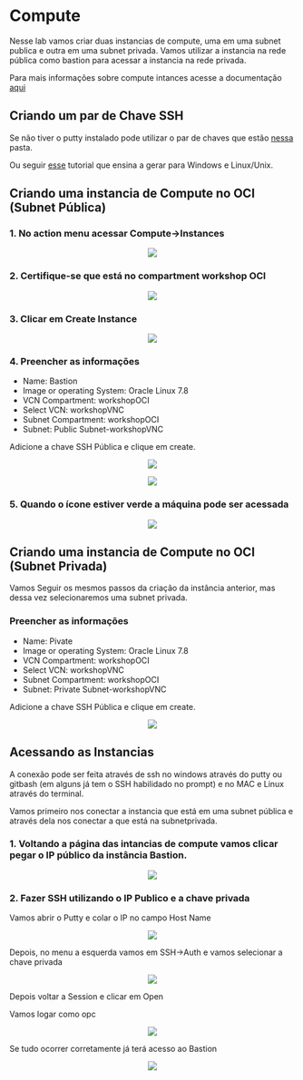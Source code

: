 # Compute

Nesse lab vamos criar duas instancias de compute, uma em uma subnet publica e outra em uma subnet privada. Vamos utilizar a instancia na rede pública como bastion para acessar a instancia na rede privada.

Para mais informações sobre compute intances acesse a documentação [aqui](https://docs.cloud.oracle.com/en-us/iaas/Content/Compute/Concepts/computeoverview.htm)

## Criando um par de Chave SSH

Se não tiver o putty instalado pode utilizar o par de chaves que estão [nessa](../Chaves) pasta.

Ou seguir [esse](https://docs.rightscale.com/faq/How_Do_I_Generate_My_Own_SSH_Key_Pair.html) tutorial que ensina a gerar para Windows e Linux/Unix.

## Criando uma instancia de Compute no OCI (Subnet Pública)

### 1. No action menu acessar Compute->Instances

<p align="center">
  <img src="https://github.com/ChristoPedro/OCIHandsOn/blob/master/Lab%20200/images/actionmenu.png" >
</p>

### 2. Certifique-se que está no compartment workshop OCI

<p align="center">
  <img src="https://github.com/ChristoPedro/OCIHandsOn/blob/master/Lab%20100/images/changecompartment.png" >
</p>

### 3. Clicar em Create Instance

<p align="center">
  <img src="https://github.com/ChristoPedro/OCIHandsOn/blob/master/Lab%20200/images/createInstance.png" >
</p>

### 4. Preencher as informações

- Name: Bastion
- Image or operating System: Oracle Linux 7.8
- VCN Compartment: workshopOCI
- Select VCN: workshopVNC
- Subnet Compartment: workshopOCI
- Subnet: Public Subnet-workshopVNC

Adicione a chave SSH Pública e clique em create.

<p align="center">
  <img src="https://github.com/ChristoPedro/OCIHandsOn/blob/master/Lab%20200/images/instancecreatept1.png" >
</p>

<p align="center">
  <img src="https://github.com/ChristoPedro/OCIHandsOn/blob/master/Lab%20200/images/instancecreatept2.png" >
</p>

### 5. Quando o ícone estiver verde a máquina pode ser acessada

<p align="center">
  <img src="https://github.com/ChristoPedro/OCIHandsOn/blob/master/Lab%20200/images/instancePronta.png" >
</p>

## Criando uma instancia de Compute no OCI (Subnet Privada)

Vamos Seguir os mesmos passos da criação da instância anterior, mas dessa vez selecionaremos uma subnet privada.

### Preencher as informações

- Name: Pivate
- Image or operating System: Oracle Linux 7.8
- VCN Compartment: workshopOCI
- Select VCN: workshopVNC
- Subnet Compartment: workshopOCI
- Subnet: Private Subnet-workshopVNC

Adicione a chave SSH Pública e clique em create.

<p align="center">
  <img src="https://github.com/ChristoPedro/OCIHandsOn/blob/master/Lab%20200/images/privateInstance.png" >
</p>

## Acessando as Instancias

A conexão pode ser feita através de ssh no windows através do putty ou gitbash (em alguns já tem o SSH habilidado no prompt) e no MAC e Linux através do terminal.

Vamos primeiro nos conectar a instancia que está em uma subnet pública e através dela nos conectar a que está na subnetprivada.

### 1. Voltando a página das intancias de compute vamos clicar pegar o IP público da instância Bastion.

<p align="center">
  <img src="https://github.com/ChristoPedro/OCIHandsOn/blob/master/Lab%20200/images/instances.png" >
</p>

### 2. Fazer SSH utilizando o IP Publico e a chave privada

Vamos abrir o Putty e colar o IP no campo Host Name

<p align="center">
  <img src="https://github.com/ChristoPedro/OCIHandsOn/blob/master/Lab%20200/images/puttypt1.png" >
</p>

Depois, no menu a esquerda vamos em SSH->Auth e vamos selecionar a chave privada

<p align="center">
  <img src="https://github.com/ChristoPedro/OCIHandsOn/blob/master/Lab%20200/images/puttypt2.png" >
</p>

Depois voltar a Session e clicar em Open

Vamos logar como opc

<p align="center">
  <img src="https://github.com/ChristoPedro/OCIHandsOn/blob/master/Lab%20200/images/puttypt3.png" >
</p>

Se tudo ocorrer corretamente já terá acesso ao Bastion

<p align="center">
  <img src="https://github.com/ChristoPedro/OCIHandsOn/blob/master/Lab%20200/images/bastion.png" >
</p>

